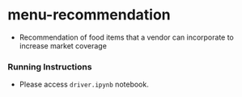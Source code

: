 # menu-recommendation

 * Recommendation of food items that a vendor can incorporate to increase market coverage

### Running Instructions
 * Please access `driver.ipynb` notebook. 